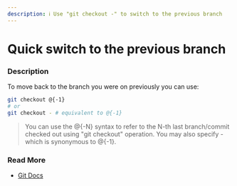 ```yaml
---
description: ℹ️ Use "git checkout -" to switch to the previous branch
---
```


# Quick switch to the previous branch

### Description

To move back to the branch you were on previously you can use:

```bash
git checkout @{-1}
# or
git checkout - # equivalent to @{-1}
```

> You can use the @{-N} syntax to refer to the N-th last branch/commit checked out using "git checkout" operation. You may also specify - which is synonymous to @{-1}.

### Read More

* [Git Docs](https://git-scm.com/docs/git-checkout#Documentation/git-checkout.txt-ltbranchgt)

